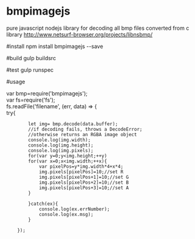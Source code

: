 # bmpimagejs
pure javascript nodejs library for decoding all bmp files
converted from c library http://www.netsurf-browser.org/projects/libnsbmp/

#install
npm install bmpimagejs --save

#build
gulp buildsrc

#test
gulp runspec

#usage

var bmp=require('bmpimagejs');<br/>
var fs=require('fs');<br/>
fs.readFile('filename', (err, data) => {            
            try{
            
            let img= bmp.decode(data.buffer); 
            //if decoding fails, throws a DecodeError;          
            //otherwise returns an RGBA image object
            console.log(img.width);
            console.log(img.height);
            console.log(img.pixels);
            for(var y=0;y<img.height;++y)
            for(var x=0;x<img.width;++x){
                var pixelPos=y*img.width*4+x*4;
                img.pixels[pixelPos]=10;//set R
                img.pixels[pixelPos+1]=10;//set G
                img.pixels[pixelPos+2]=10;//set B
                img.pixels[pixelPos+3]=10;//set A
            }
            
            }catch(ex){
                console.log(ex.errNumber);
                console.log(ex.msg);
            }

        });




